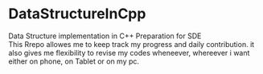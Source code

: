 # DataStructureInCpp
Data Structure implementation in C++ Preparation for SDE  
This Rrepo allowes me to keep track my progress and daily contribution.
it also gives me flexibility to revise my codes wheneever, whereever i want either on phone, on Tablet or on my pc. 
